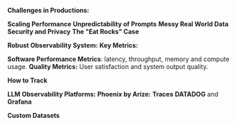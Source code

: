 
**Challenges in Productions:**

**Scaling Performance**
**Unpredictability of Prompts**
**Messy Real World Data**
**Security and Privacy**
**The "Eat Rocks" Case**

**Robust Observability System:**
**Key Metrics:**

**Software Performance Metrics**: latency, throughput, memory and compute usage.
**Quality Metrics:** User satisfaction and system output quality.

**How to Track**

**LLM Observability Platforms:** 
**Phoenix by Arize:**
**Traces**
**DATADOG** and **Grafana**

**Custom Datasets**